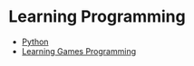 # Learning Programming

* [Python](python/README.md)
* [Learning Games Programming](https://github.com/peter/learning-game-programming)
